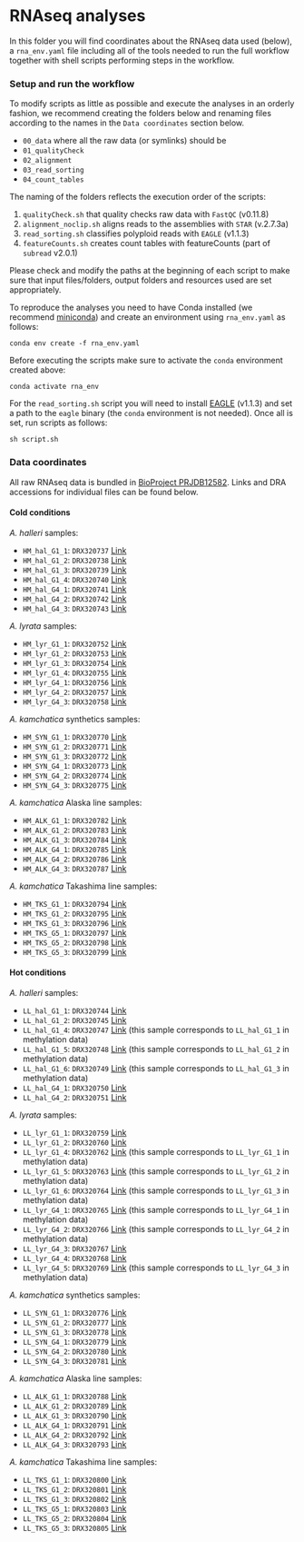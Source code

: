 # RNAseq analyses

In this folder you will find coordinates about the RNAseq data used (below), a `rna_env.yaml` file including all of the tools needed to run the full workflow together with shell scripts performing steps in the workflow.

### Setup and run the workflow

To modify scripts as little as possible and execute the analyses in an orderly fashion, we recommend creating the folders below and renaming files according to the names in the `Data coordinates` section below.

  - `00_data` where all the raw data (or symlinks) should be
  - `01_qualityCheck`
  - `02_alignment`
  - `03_read_sorting`
  - `04_count_tables`
  
The naming of the folders reflects the execution order of the scripts:

  1) `qualityCheck.sh` that quality checks raw data with `FastQC` (v0.11.8)
  2) `alignment_noclip.sh` aligns reads to the assemblies with `STAR` (v.2.7.3a)
  3) `read_sorting.sh` classifies polyploid reads with `EAGLE` (v1.1.3)
  4) `featureCounts.sh` creates count tables with featureCounts (part of `subread` v2.0.1)

Please check and modify the paths at the beginning of each script to make sure that input files/folders, output folders and resources used are set appropriately.  

To reproduce the analyses you need to have Conda installed (we recommend [miniconda](https://docs.conda.io/en/latest/miniconda.html)) and create an environment using `rna_env.yaml` as follows:

```
conda env create -f rna_env.yaml
```

Before executing the scripts make sure to activate the `conda` environment created above:

```
conda activate rna_env
```

For the `read_sorting.sh` script you will need to install [EAGLE](https://github.com/tony-kuo/eagle) (v1.1.3) and set a path to the `eagle` binary (the `conda` environment is not needed). Once all is set, run scripts as follows:

```
sh script.sh
```

### Data coordinates

All raw RNAseq data is bundled in [BioProject PRJDB12582](https://www.ncbi.nlm.nih.gov/bioproject/?term=PRJDB12582). Links and DRA accessions for individual files can be found below.

#### Cold conditions

_A. halleri_ samples:

 - `HM_hal_G1_1`: `DRX320737` [Link](https://www.ncbi.nlm.nih.gov/sra/?term=DRX320737)
 - `HM_hal_G1_2`: `DRX320738` [Link](https://www.ncbi.nlm.nih.gov/sra/?term=DRX320738)
 - `HM_hal_G1_3`: `DRX320739` [Link](https://www.ncbi.nlm.nih.gov/sra/?term=DRX320739)
 - `HM_hal_G1_4`: `DRX320740` [Link](https://www.ncbi.nlm.nih.gov/sra/?term=DRX320740)
 - `HM_hal_G4_1`: `DRX320741` [Link](https://www.ncbi.nlm.nih.gov/sra/?term=DRX320741)
 - `HM_hal_G4_2`: `DRX320742` [Link](https://www.ncbi.nlm.nih.gov/sra/?term=DRX320742)
 - `HM_hal_G4_3`: `DRX320743` [Link](https://www.ncbi.nlm.nih.gov/sra/?term=DRX320743)
 
_A. lyrata_ samples:
 
 - `HM_lyr_G1_1`: `DRX320752` [Link](https://www.ncbi.nlm.nih.gov/sra/?term=DRX320752)
 - `HM_lyr_G1_2`: `DRX320753` [Link](https://www.ncbi.nlm.nih.gov/sra/?term=DRX320753)
 - `HM_lyr_G1_3`: `DRX320754` [Link](https://www.ncbi.nlm.nih.gov/sra/?term=DRX320754)
 - `HM_lyr_G1_4`: `DRX320755` [Link](https://www.ncbi.nlm.nih.gov/sra/?term=DRX320755)
 - `HM_lyr_G4_1`: `DRX320756` [Link](https://www.ncbi.nlm.nih.gov/sra/?term=DRX320756)
 - `HM_lyr_G4_2`: `DRX320757` [Link](https://www.ncbi.nlm.nih.gov/sra/?term=DRX320757)
 - `HM_lyr_G4_3`: `DRX320758` [Link](https://www.ncbi.nlm.nih.gov/sra/?term=DRX320758)

_A. kamchatica_ synthetics samples:

 - `HM_SYN_G1_1`: `DRX320770` [Link](https://www.ncbi.nlm.nih.gov/sra/?term=DRX320770)
 - `HM_SYN_G1_2`: `DRX320771` [Link](https://www.ncbi.nlm.nih.gov/sra/?term=DRX320771)
 - `HM_SYN_G1_3`: `DRX320772` [Link](https://www.ncbi.nlm.nih.gov/sra/?term=DRX320772)
 - `HM_SYN_G4_1`: `DRX320773` [Link](https://www.ncbi.nlm.nih.gov/sra/?term=DRX320773)
 - `HM_SYN_G4_2`: `DRX320774` [Link](https://www.ncbi.nlm.nih.gov/sra/?term=DRX320774)
 - `HM_SYN_G4_3`: `DRX320775` [Link](https://www.ncbi.nlm.nih.gov/sra/?term=DRX320775)

_A. kamchatica_ Alaska line samples:

 - `HM_ALK_G1_1`: `DRX320782` [Link](https://www.ncbi.nlm.nih.gov/sra/?term=DRX320782)
 - `HM_ALK_G1_2`: `DRX320783` [Link](https://www.ncbi.nlm.nih.gov/sra/?term=DRX320783)
 - `HM_ALK_G1_3`: `DRX320784` [Link](https://www.ncbi.nlm.nih.gov/sra/?term=DRX320784)
 - `HM_ALK_G4_1`: `DRX320785` [Link](https://www.ncbi.nlm.nih.gov/sra/?term=DRX320785)
 - `HM_ALK_G4_2`: `DRX320786` [Link](https://www.ncbi.nlm.nih.gov/sra/?term=DRX320786)
 - `HM_ALK_G4_3`: `DRX320787` [Link](https://www.ncbi.nlm.nih.gov/sra/?term=DRX320787)

_A. kamchatica_ Takashima line samples:

 - `HM_TKS_G1_1`: `DRX320794` [Link](https://www.ncbi.nlm.nih.gov/sra/?term=DRX320794)
 - `HM_TKS_G1_2`: `DRX320795` [Link](https://www.ncbi.nlm.nih.gov/sra/?term=DRX320795)
 - `HM_TKS_G1_3`: `DRX320796` [Link](https://www.ncbi.nlm.nih.gov/sra/?term=DRX320796)
 - `HM_TKS_G5_1`: `DRX320797` [Link](https://www.ncbi.nlm.nih.gov/sra/?term=DRX320797)
 - `HM_TKS_G5_2`: `DRX320798` [Link](https://www.ncbi.nlm.nih.gov/sra/?term=DRX320798)
 - `HM_TKS_G5_3`: `DRX320799` [Link](https://www.ncbi.nlm.nih.gov/sra/?term=DRX320799)


#### Hot conditions

_A. halleri_ samples:

 - `LL_hal_G1_1`: `DRX320744` [Link](https://www.ncbi.nlm.nih.gov/sra/?term=DRX320744)
 - `LL_hal_G1_2`: `DRX320745` [Link](https://www.ncbi.nlm.nih.gov/sra/?term=DRX320745)
 - `LL_hal_G1_4`: `DRX320747` [Link](https://www.ncbi.nlm.nih.gov/sra/?term=DRX320747) (this sample corresponds to `LL_hal_G1_1` in methylation data)
 - `LL_hal_G1_5`: `DRX320748` [Link](https://www.ncbi.nlm.nih.gov/sra/?term=DRX320748) (this sample corresponds to `LL_hal_G1_2` in methylation data)
 - `LL_hal_G1_6`: `DRX320749` [Link](https://www.ncbi.nlm.nih.gov/sra/?term=DRX320749) (this sample corresponds to `LL_hal_G1_3` in methylation data)
 - `LL_hal_G4_1`: `DRX320750` [Link](https://www.ncbi.nlm.nih.gov/sra/?term=DRX320750)
 - `LL_hal_G4_2`: `DRX320751` [Link](https://www.ncbi.nlm.nih.gov/sra/?term=DRX320751)
 
_A. lyrata_ samples:
 
 - `LL_lyr_G1_1`: `DRX320759` [Link](https://www.ncbi.nlm.nih.gov/sra/?term=DRX320759)
  - `LL_lyr_G1_2`: `DRX320760` [Link](https://www.ncbi.nlm.nih.gov/sra/?term=DRX320760)
  - `LL_lyr_G1_4`: `DRX320762` [Link](https://www.ncbi.nlm.nih.gov/sra/?term=DRX320762) (this sample corresponds to `LL_lyr_G1_1` in methylation data)
  - `LL_lyr_G1_5`: `DRX320763` [Link](https://www.ncbi.nlm.nih.gov/sra/?term=DRX320763) (this sample corresponds to `LL_lyr_G1_2` in methylation data)
  - `LL_lyr_G1_6`: `DRX320764` [Link](https://www.ncbi.nlm.nih.gov/sra/?term=DRX320764) (this sample corresponds to `LL_lyr_G1_3` in methylation data)
  - `LL_lyr_G4_1`: `DRX320765` [Link](https://www.ncbi.nlm.nih.gov/sra/?term=DRX320765) (this sample corresponds to `LL_lyr_G4_1` in methylation data)
  - `LL_lyr_G4_2`: `DRX320766` [Link](https://www.ncbi.nlm.nih.gov/sra/?term=DRX320766) (this sample corresponds to `LL_lyr_G4_2` in methylation data)
  - `LL_lyr_G4_3`: `DRX320767` [Link](https://www.ncbi.nlm.nih.gov/sra/?term=DRX320767)
  - `LL_lyr_G4_4`: `DRX320768` [Link](https://www.ncbi.nlm.nih.gov/sra/?term=DRX320768)
  - `LL_lyr_G4_5`: `DRX320769` [Link](https://www.ncbi.nlm.nih.gov/sra/?term=DRX320769) (this sample corresponds to `LL_lyr_G4_3` in methylation data)

_A. kamchatica_ synthetics samples:

 - `LL_SYN_G1_1`: `DRX320776` [Link](https://www.ncbi.nlm.nih.gov/sra/?term=DRX320776)
 - `LL_SYN_G1_2`: `DRX320777` [Link](https://www.ncbi.nlm.nih.gov/sra/?term=DRX320777)
 - `LL_SYN_G1_3`: `DRX320778` [Link](https://www.ncbi.nlm.nih.gov/sra/?term=DRX320778)
 - `LL_SYN_G4_1`: `DRX320779` [Link](https://www.ncbi.nlm.nih.gov/sra/?term=DRX320779)
 - `LL_SYN_G4_2`: `DRX320780` [Link](https://www.ncbi.nlm.nih.gov/sra/?term=DRX320780)
 - `LL_SYN_G4_3`: `DRX320781` [Link](https://www.ncbi.nlm.nih.gov/sra/?term=DRX320781)

_A. kamchatica_ Alaska line samples:

 - `LL_ALK_G1_1`: `DRX320788` [Link](https://www.ncbi.nlm.nih.gov/sra/?term=DRX320788)
 - `LL_ALK_G1_2`: `DRX320789` [Link](https://www.ncbi.nlm.nih.gov/sra/?term=DRX320789)
 - `LL_ALK_G1_3`: `DRX320790` [Link](https://www.ncbi.nlm.nih.gov/sra/?term=DRX320790)
 - `LL_ALK_G4_1`: `DRX320791` [Link](https://www.ncbi.nlm.nih.gov/sra/?term=DRX320791)
 - `LL_ALK_G4_2`: `DRX320792` [Link](https://www.ncbi.nlm.nih.gov/sra/?term=DRX320792)
 - `LL_ALK_G4_3`: `DRX320793` [Link](https://www.ncbi.nlm.nih.gov/sra/?term=DRX320793)

_A. kamchatica_ Takashima line samples:

 - `LL_TKS_G1_1`: `DRX320800` [Link](https://www.ncbi.nlm.nih.gov/sra/?term=DRX320800)
 - `LL_TKS_G1_2`: `DRX320801` [Link](https://www.ncbi.nlm.nih.gov/sra/?term=DRX320801)
 - `LL_TKS_G1_3`: `DRX320802` [Link](https://www.ncbi.nlm.nih.gov/sra/?term=DRX320802)
 - `LL_TKS_G5_1`: `DRX320803` [Link](https://www.ncbi.nlm.nih.gov/sra/?term=DRX320803)
 - `LL_TKS_G5_2`: `DRX320804` [Link](https://www.ncbi.nlm.nih.gov/sra/?term=DRX320804)
 - `LL_TKS_G5_3`: `DRX320805` [Link](https://www.ncbi.nlm.nih.gov/sra/?term=DRX320805)
